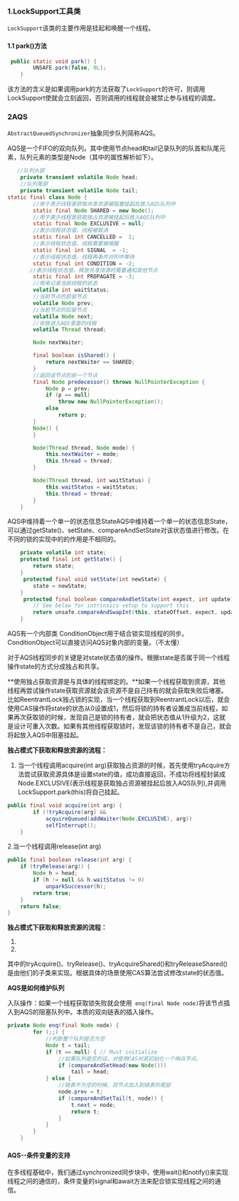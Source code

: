 ### 1.LockSupport工具类

`LockSupport`该类的主要作用是挂起和唤醒一个线程。

#### 1.1 park()方法

```java
 public static void park() {
        UNSAFE.park(false, 0L);
    }
```

该方法的含义是如果调用park的方法获取了`LockSupport`的许可，则调用LockSupport使就会立刻返回，否则调用的线程就会被禁止参与线程的调度。

### 2AQS

`AbstractQueuedSynchronizer`抽象同步队列简称AQS。

AQS是一个FIFO的双向队列。其中使用节点head和tail记录队列的队首和队尾元素，队列元素的类型是Node（其中的属性解析如下）。

```java
   //队列头部
	private transient volatile Node head;
    //队列尾部
    private transient volatile Node tail;
static final class Node {
        //用于表示线程是获取共享资源被阻塞挂起后放入AQS队列中
        static final Node SHARED = new Node();
        //用于表示线程是获取独占资源被挂起后放入AQS队列中
        static final Node EXCLUSIVE = null;
		//表示线程状态值，线程被取消
        static final int CANCELLED =  1;
     	//表示线程状态值，线程需要被唤醒
        static final int SIGNAL  = -1;
     	//表示线程状态值，线程再条件对列中等待
        static final int CONDITION = -2;
       //表示线程状态值，释放共享资源时需要通知其他节点
        static final int PROPAGATE = -3;
		//用来记录当前线程的状态
        volatile int waitStatus;
		//当前节点的前驱节点
        volatile Node prev;
		//当前节点的后驱节点
        volatile Node next;
        //存放进入AQS里面的线程
        volatile Thread thread;

        Node nextWaiter;

        final boolean isShared() {
            return nextWaiter == SHARED;
        }
		//返回该节点的前一个节点
        final Node predecessor() throws NullPointerException {
            Node p = prev;
            if (p == null)
                throw new NullPointerException();
            else
                return p;
        }
        Node() {    
        }

        Node(Thread thread, Node mode) {     
            this.nextWaiter = mode;
            this.thread = thread;
        }

        Node(Thread thread, int waitStatus) {
            this.waitStatus = waitStatus;
            this.thread = thread;
        }
    }
```

AQS中维持着一个单一的状态信息StateAQS中维持着一个单一的状态信息State，可以通过getState()、setState、compareAndSetState对该状态值进行修改。在不同的锁的实现中的的作用是不相同的。

```java
	private volatile int state;
 	protected final int getState() {
        return state;
    }
     protected final void setState(int newState) {
        state = newState;
    }
	 protected final boolean compareAndSetState(int expect, int update) {
        // See below for intrinsics setup to support this
        return unsafe.compareAndSwapInt(this, stateOffset, expect, update);
    }
```

AQS有一个内部类 ConditionObject用于结合锁实现线程的同步。 ConditionObject可以直接访问AQS对象内部的变量。（不太懂）

对于AQS线程同步的关键是对state状态值的操作。根据state是否属于同一个线程操作state的方式分成独占和共享。

**使用独占获取资源是与具体的线程绑定的。**如果一个线程获取到资源，其他线程再尝试操作state获取资源就会该资源不是自己持有的就会获取失败后堵塞。比如ReentrantLock独占锁的实现，当一个线程获取到ReentrantLock以后，就会使用CAS操作将state的状态从0设置成1，然后将锁的持有者设置成当前线程，如果再次获取锁的时候，发现自己是锁的持有者，就会把状态值从1升级为2，这就是设计可重入次数。如果有其他线程获取锁时，发现该锁的持有者不是自己，就会将起放入AQS中阻塞挂起。

**独占模式下获取和释放资源的流程：**

1. 当一个线程调用acquire(int arg)获取独占资源的时候，首先使用tryAcquire方法尝试获取资源具体是设置state的值，成功直接返回，不成功将线程封装成Node.EXCLUSIVE(表示线程是获取独占资源被挂起后放入AQS队列),并调用LockSupport.park(this)将自己挂起。

```java
public final void acquire(int arg) {
        if (!tryAcquire(arg) &&
            acquireQueued(addWaiter(Node.EXCLUSIVE), arg))
            selfInterrupt();
    }
```

2.当一个线程调用release(int arg)

```java
public final boolean release(int arg) {
    if (tryRelease(arg)) {
        Node h = head;
        if (h != null && h.waitStatus != 0)
            unparkSuccessor(h);
        return true;
    }
    return false;
}
```

**独占模式下获取和释放资源的流程：**

1.

2.

其中的tryAcquire()、tryRelease()、tryAcquireShared()和tryReleaseShared()是由他们的子类来实现。根据具体的场景使用CAS算法尝试修改state的状态值。

**AQS是如何维护队列**

入队操作：如果一个线程获取锁失败就会使用` enq(final Node node)`将该节点插入到AQS的阻塞队列中。本质的双向链表的插入操作。

```java
private Node enq(final Node node) {
        for (;;) {
            //判断整个队列是否为空
            Node t = tail;
            if (t == null) { // Must initialize
                //如果队列是空的话，对使用CAS对其初始化一个哨兵节点。
                if (compareAndSetHead(new Node()))              
                    tail = head;
            } else {
                //链表不为空的时候，将节点加入到链表的尾部
                node.prev = t;
                if (compareAndSetTail(t, node)) {
                    t.next = node;
                    return t;
                }
            }
        }
    }
```

#### AQS--条件变量的支持

在多线程基础中，我们通过synchronized同步块中，使用wait()和notify()来实现线程之间的通信的，条件变量的signal和await方法来配合锁实现线程之间的通信。

